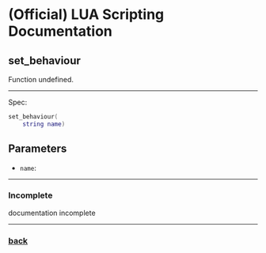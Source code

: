 
# (Official) LUA Scripting Documentation

## set_behaviour

Function undefined.

___

Spec:

```lua
set_behaviour(
	string name)
```

## Parameters

- `name`: 

___

### Incomplete

documentation incomplete

___

### [back](../other)
